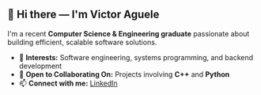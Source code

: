 ## 👋 Hi there — I'm Victor Aguele

I'm a recent **Computer Science & Engineering graduate** passionate about building efficient, scalable software solutions.

- 🎯 **Interests:** Software engineering, systems programming, and backend development  
- 🤝 **Open to Collaborating On:** Projects involving **C++** and **Python**  
- 📫 **Connect with me:** [LinkedIn](https://www.linkedin.com/in/vaguele)

<!---
vaguele/vaguele is a ✨ special ✨ repository because its `README.md` (this file) appears on your GitHub profile.
You can click the Preview link to take a look at your changes.
--->

